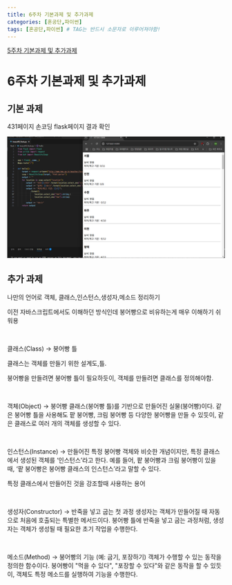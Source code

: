 ```yaml
---
title: 6주차 기본과제 및 추가과제
categories: [혼공단,파이썬]
tags: [혼공단,파이썬] # TAG는 반드시 소문자로 이루어져야함!
---
```


[5주차 기본과제 및 추가과제](https://jungelec.github.io/posts/14/) 

# 6주차 기본과제 및 추가과제

## 기본 과제

431페이지 손코딩 flask페이지 결과 확인

![](..\assets\img\post\혼공단\파이썬\6주%20사진\flask결과사진.png)

## 추가 과제

나만의 언어로 객체, 클래스,인스턴스,생성자,메소드 정리하기

이전 자바스크립트에서도 이해하던 방식인데 붕어빵으로 비유하는게 매우 이해하기 쉬워용

<br>

클래스(Class) → 붕어빵 틀

클래스는 객체를 만들기 위한 설계도,틀.

붕어빵을 만들려면 붕어빵 틀이 필요하듯이, 객체를 만들려면 클래스를 정의해야함.

<br>

객체(Object) → 붕어빵
클래스(붕어빵 틀)를 기반으로 만들어진 실물(붕어빵)이다.
같은 붕어빵 틀을 사용해도 팥 붕어빵, 크림 붕어빵 등 다양한 붕어빵을 만들 수 있듯이, 같은 클래스로 여러 개의 객체를 생성할 수 있다. 

<br>

인스턴스(Instance) → 만들어진 특정 붕어빵
객체와 비슷한 개념이지만, 특정 클래스에서 생성된 객체를 ‘인스턴스’라고 한다.
예를 들어, 팥 붕어빵과 크림 붕어빵이 있을 때, ‘팥 붕어빵은 붕어빵 클래스의 인스턴스’라고 말할 수 있다.

특정 클래스에서 만들어진 것을 강조할때 사용하는 용어 

<br>

생성자(Constructor) → 반죽을 넣고 굽는 첫 과정
생성자는 객체가 만들어질 때 자동으로 처음에 호출되는 특별한 메서드이다.
붕어빵 틀에 반죽을 넣고 굽는 과정처럼, 생성자는 객체가 생성될 때 필요한 초기 작업을 수행한다. 

<br>

메소드(Method) → 붕어빵의 기능 (예: 굽기, 포장하기)
객체가 수행할 수 있는 동작을 정의한 함수이다.
붕어빵이 "먹을 수 있다", "포장할 수 있다"와 같은 동작을 할 수 있듯이, 객체도 특정 메소드를 실행하여 기능을 수행한다.
